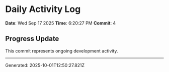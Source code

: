 # Daily Activity Log

**Date**: Wed Sep 17 2025
**Time**: 6:20:27 PM
**Commit**: 4

## Progress Update

This commit represents ongoing development activity.

---
Generated: 2025-10-01T12:50:27.821Z
